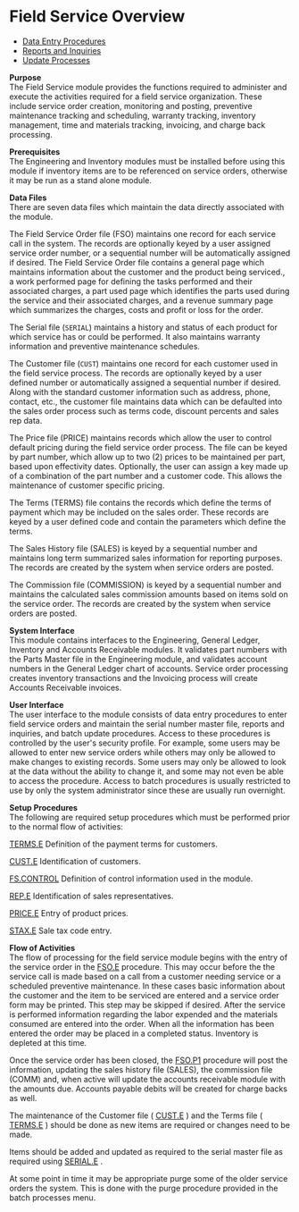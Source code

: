 # Field Service Overview

<PageHeader />

- [Data Entry Procedures](FS-ENTRY/README.md)
- [Reports and Inquiries](FS-REPORT/README.md)
- [Update Processes](FS-PROCESS/README.md)

**Purpose**  
The Field Service module provides the functions required to administer and
execute the activities required for a field service organization. These include
service order creation, monitoring and posting, preventive maintenance
tracking and scheduling, warranty tracking, inventory management, time and
materials tracking, invoicing, and charge back processing.

**Prerequisites**  
The Engineering and Inventory modules must be installed before using this
module if inventory items are to be referenced on service orders, otherwise it
may be run as a stand alone module.

**Data Files**  
There are seven data files which maintain the data directly associated with
the module.  
  
The Field Service Order file (FSO) maintains one record for each service call
in the system. The records are optionally keyed by a user assigned service
order number, or a sequential number will be automatically assigned if
desired. The Field Service Order file contains a general page which maintains
information about the customer and the product being serviced., a work
performed page for defining the tasks performed and their associated charges,
a part used page which identifies the parts used during the service and their
associated charges, and a revenue summary page which summarizes the charges,
costs and profit or loss for the order.  
  
The Serial file (`SERIAL`) maintains a history and status of each product for
which service has or could be performed. It also maintains warranty
information and preventive maintenance schedules.  
  
The Customer file (`CUST`) maintains one record for each customer used in the
field service process. The records are optionally keyed by a user defined
number or automatically assigned a sequential number if desired. Along with
the standard customer information such as address, phone, contact, etc., the
customer file maintains data which can be defaulted into the sales order
process such as terms code, discount percents and sales rep data.  
  
The Price file (PRICE) maintains records which allow the user to control
default pricing during the field service order process. The file can be keyed
by part number, which allow up to two (2) prices to be maintained per part,
based upon effectivity dates. Optionally, the user can assign a key made up of
a combination of the part number and a customer code. This allows the
maintenance of customer specific pricing.  
  
The Terms (TERMS) file contains the records which define the terms of payment
which may be included on the sales order. These records are keyed by a user
defined code and contain the parameters which define the terms.  
  
The Sales History file (SALES) is keyed by a sequential number and maintains
long term summarized sales information for reporting purposes. The records are
created by the system when service orders are posted.  
  
The Commission file (COMMISSION) is keyed by a sequential number and maintains
the calculated sales commission amounts based on items sold on the service
order. The records are created by the system when service orders are posted.

**System Interface**  
This module contains interfaces to the Engineering, General Ledger, Inventory
and Accounts Receivable modules. It validates part numbers with the Parts
Master file in the Engineering module, and validates account numbers in the
General Ledger chart of accounts. Service order processing creates inventory
transactions and the Invoicing process will create Accounts Receivable
invoices.

**User Interface**  
The user interface to the module consists of data entry procedures to enter
field service orders and maintain the serial number master file, reports and
inquiries, and batch update procedures. Access to these procedures is
controlled by the user's security profile. For example, some users may be
allowed to enter new service orders while others may only be allowed to make
changes to existing records. Some users may only be allowed to look at the
data without the ability to change it, and some may not even be able to access
the procedure. Access to batch procedures is usually restricted to use by only
the system administrator since these are usually run overnight.

**Setup Procedures**  
The following are required setup procedures which must be performed prior to
the normal flow of activities:  
  
[TERMS.E](../../rover/AP-OVERVIEW/AP-ENTRY/TERMS-E)
Definition of the payment terms for customers.  
  
[CUST.E](../../rover/AP-OVERVIEW/AP-ENTRY/ACCT-CONTROL/ACCT-CONTROL-1/ar-e/CUST-E)
Identification of customers.  
  
[FS.CONTROL](FS-ENTRY/FS-CONTROL/README.md)
Definition of control information used in the module.  
  
[REP.E](../../rover/AP-OVERVIEW/AP-ENTRY/PRECOMM-E/PRECOMM-E-1/REP-E)
Identification of sales representatives.  
  
[PRICE.E](../../rover/AP-OVERVIEW/AP-ENTRY/ACCT-CONTROL/ACCT-CONTROL-1/ar-e/CUST-E/CUST-E-1/PRICE-E)
Entry of product prices.  
  
[STAX.E](../../rover/AP-OVERVIEW/AP-ENTRY/AP-E/AP-E-1/CURRENCY-CONTROL/SO-E/STAX-E)
Sale tax code entry.

**Flow of Activities**  
The flow of processing for the field service module begins with the entry of the service order in the [FSO.E](FS-ENTRY/FS-CONTROL/FSO-E/README.md) procedure. This may occur before the the service call is made based on a call from a customer needing service or a scheduled preventive maintenance. In these cases basic information about the customer and the item to be serviced are entered and a service order form may be printed. This step may be skipped if desired. After the service is performed information regarding the labor expended and the materials consumed are entered into the order. When all the information has been entered the order may be placed in a completed status. Inventory is depleted at this time.
  
Once the service order has been closed, the [FSO.P1](FS-PROCESS/FSO-P1/README.md) procedure will post the information, updating the sales history file (SALES), the commission file (COMM) and, when active will update the accounts receivable module with the amounts due. Accounts payable debits will be created for charge backs as well.
  
The maintenance of the Customer file ( [CUST.E](../../rover/AP-OVERVIEW/AP-ENTRY/ACCT-CONTROL/ACCT-CONTROL-1/ar-e/CUST-E) ) and the Terms file ( [TERMS.E](../../rover/AP-OVERVIEW/AP-ENTRY/TERMS-E) ) should be done as new items are required or changes need to be made.
  
Items should be added and updated as required to the serial master file as required using [SERIAL.E](FS-ENTRY/SERIAL-E/README.md) .
  
At some point in time it may be appropriate purge some of the older service
orders the system. This is done with the purge procedure provided in the batch
processes menu.  

<badge text= "Version 8.10.57" vertical="middle" />

<PageFooter />
